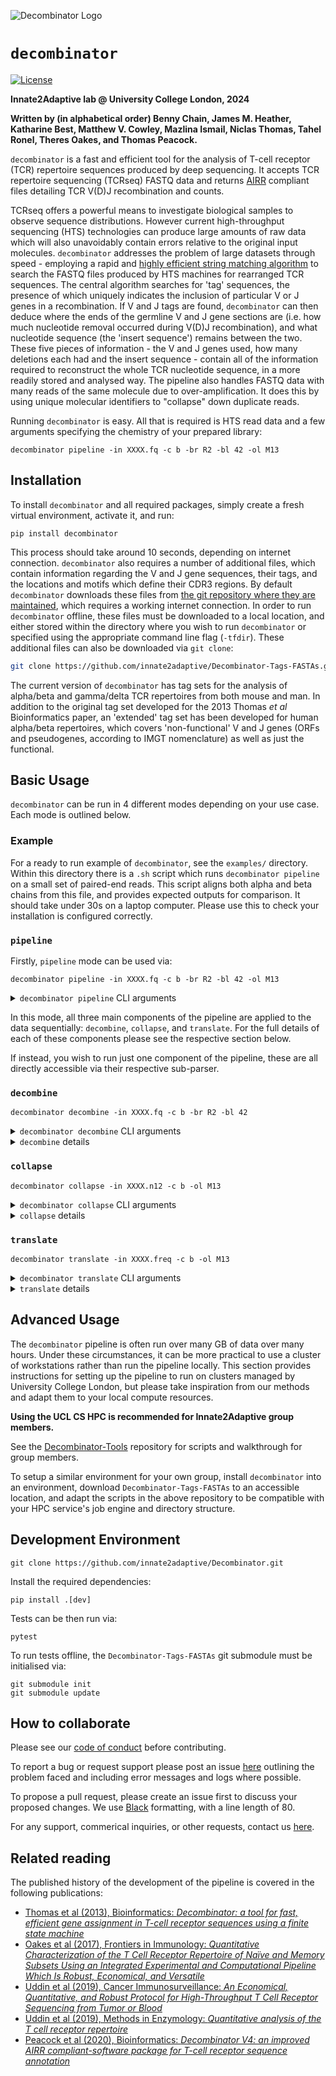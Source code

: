 ![Decombinator Logo](./assets/decombinator-logo.png)

# `decombinator`

[![License](https://img.shields.io/badge/license-MIT-blue)](https://raw.githubusercontent.com/innate2adaptive/Decombinator/master/LICENCE)

<!-- [![Latest release](https://img.shields.io/pypi/v/decombinator)](https://pypi.org/p/decombinator) -->
<!-- [![Python versions](https://img.shields.io/pypi/pyversions/decombinator)](https://pypi.org/project/decombinator/) -->
<!-- ![Tests](https://github.com/innate2adaptive/decombinator/.github/workflows/package-build-test.yml/badge.svg) -->

**Innate2Adaptive lab @ University College London, 2024**

**Written by (in alphabetical order) Benny Chain, James M. Heather, Katharine Best, Matthew V. Cowley, Mazlina Ismail, Niclas Thomas, Tahel Ronel, Theres Oakes, and Thomas Peacock.**

`decombinator` is a fast and efficient tool for the analysis of T-cell receptor (TCR) repertoire sequences produced by deep sequencing.
It accepts TCR repertoire sequencing (TCRseq) FASTQ data and returns [AIRR](https://docs.airr-community.org/en/stable/datarep/rearrangements.html) compliant files detailing TCR V(D)J recombination and counts.

TCRseq offers a powerful means to investigate biological samples to observe sequence distributions.
However current high-throughput sequencing (HTS) technologies can produce large amounts of raw data which will also unavoidably contain errors relative to the original input molecules.
`decombinator` addresses the problem of large datasets through speed - employing a rapid and [highly efficient string matching algorithm](https://figshare.com/articles/Aho_Corasick_String_Matching_Video/771968) to search the FASTQ files produced by HTS machines for rearranged TCR sequences.
The central algorithm searches for 'tag' sequences, the presence of which uniquely indicates the inclusion of particular V or J genes in a recombination.
If V and J tags are found, `decombinator` can then deduce where the ends of the germline V and J gene sections are (i.e. how much nucleotide removal occurred during V(D)J recombination), and what nucleotide sequence (the 'insert sequence') remains between the two.
These five pieces of information - the V and J genes used, how many deletions each had and the insert sequence - contain all of the information required to reconstruct the whole TCR nucleotide sequence, in a more readily stored and analysed way.
The pipeline also handles FASTQ data with many reads of the same molecule due to over-amplification.
It does this by using unique molecular identifiers to "collapse" down duplicate reads.

Running `decombinator` is easy. All that is required is HTS read data and a few arguments specifying the chemistry of your prepared library:

```shell
decombinator pipeline -in XXXX.fq -c b -br R2 -bl 42 -ol M13
```

## Installation

To install `decombinator` and all required packages, simply create a fresh virtual environment, activate it, and run:

```shell
pip install decombinator
```

This process should take around 10 seconds, depending on internet connection. `decombinator` also requires a number of additional files, which contain information regarding the V and J gene sequences, their tags, and the locations and motifs which define their CDR3 regions. By default `decombinator` downloads these files from [the git repository where they are maintained](https://github.com/innate2adaptive/Decombinator-Tags-FASTAs), which requires a working internet connection. In order to run `decombinator` offline, these files must be downloaded to a local location, and either stored within the directory where you wish to run `decombinator` or specified using the appropriate command line flag (`-tfdir`). These additional files can also be downloaded via `git clone`:

```bash
git clone https://github.com/innate2adaptive/Decombinator-Tags-FASTAs.git
```

The current version of `decombinator` has tag sets for the analysis of alpha/beta and gamma/delta TCR repertoires from both mouse and man. In addition to the original tag set developed for the 2013 Thomas _et al_ Bioinformatics paper, an 'extended' tag set has been developed for human alpha/beta repertoires, which covers 'non-functional' V and J genes (ORFs and pseudogenes, according to IMGT nomenclature) as well as just the functional.

## Basic Usage

`decombinator` can be run in 4 different modes depending on your use case.
Each mode is outlined below.

### Example

For a ready to run example of `decombinator`, see the `examples/` directory.
Within this directory there is a `.sh` script which runs `decombinator pipeline` on a small set of paired-end reads.
This script aligns both alpha and beta chains from this file, and provides expected outputs for comparison.
It should take under 30s on a laptop computer.
Please use this to check your installation is configured correctly.

### `pipeline`

Firstly, `pipeline` mode can be used via:

```shell
decombinator pipeline -in XXXX.fq -c b -br R2 -bl 42 -ol M13
```

<details>
  <summary><code>decombinator pipeline</code> CLI arguments</summary>
  
  | Option                               | Description                                                                                                                                                  |
|--------------------------------------|--------------------------------------------------------------------------------------------------------------------------------------------------------------|
| `-h`, `--help`                       | Show this help message and exit                                                                                                                               |
| `-s`, `--suppresssummary`            | Suppress the production of summary data log/file                                                                                                              |
| `-dz`, `--dontgzip`                  | Stop the output FASTQ files automatically being compressed with gzip                                                                                          |
| `-dc`, `--dontcount`                 | Stop/Block printing the running count                                                                                                                         |
| `-op OUTPATH`, `--outpath OUTPATH`   | Path to output directory, writes to directory script was called in by default                                                                                 |
| `-c CHAIN`, `--chain CHAIN`          | TCR chain (a/b/g/d)                                                                                                                                           |
| `-pf PREFIX`, `--prefix PREFIX`      | Specify the prefix of the output DCR file. Default = "dcr_"                                                                                                    |
| `-in INFILE`, `--infile INFILE`      | Correctly demultiplexed/processed FASTQ file containing TCR reads                                                                                              |
| `-br BC_READ`, `--bc_read BC_READ`   | Which read has bar code (R1,R2). If used, ensure read selected is present in the same directory as the file specified by -in.                                                                                                                                |
| `-dk`, `--dontcheck`                 | Skip the FASTQ check                                                                                                                                           |
| `-ex EXTENSION`, `--extension EXTENSION` | Specify the file extension of the output DCR file. Default = "n12"                                                                                         |
| `-or ORIENTATION`, `--orientation ORIENTATION` | Specify the orientation to search in (forward/reverse/both). Default = reverse                                                                  |
| `-tg TAGS`, `--tags TAGS`            | Specify which Decombinator tag set to use (extended or original). Default = extended                                                                           |
| `-sp SPECIES`, `--species SPECIES`   | Specify which species TCR repertoire the data consists of (human or mouse). Default = human                                                                    |
| `-N`, `--allowNs`                    | Whether to allow VJ rearrangements containing ambiguous base calls ('N'). Default = False                                                                      |
| `-ln LENTHRESHOLD`, `--lenthreshold LENTHRESHOLD` | Acceptable threshold for inter-tag (V to J) sequence length. Default = 130                                                                      |
| `-tfdir TAGFASTADIR`, `--tagfastadir TAGFASTADIR` | Path to folder containing TCR FASTA and Decombinator tag files, for offline analysis. Default = "Decombinator-Tags-FASTAs".                      |
| `-nbc`, `--nobarcoding`              | Option to run Decombinator without barcoding, i.e. so as to run on data produced by any protocol.                                                              |
| `-bl BCLENGTH`, `--bclength BCLENGTH` | Length of barcode sequence, if applicable. Default is set to 42 bp.                                                                                          |
| `-mq MINBCQ`, `--minbcQ MINBCQ`      | Minimum quality score that barcode nucleotides should be to for that rearrangement to be retained. Default = 20.                                               |
| `-bm BCQBELOWMIN`, `--bcQbelowmin BCQBELOWMIN` | Number of nucleotides per barcode whose quality score are allowed to be below -mq and still be retained. Default = 1.                                 |
| `-aq AVGQTHRESHOLD`, `--avgQthreshold AVGQTHRESHOLD` | Average quality threshold that barcode sequences must remain above for rearrangements to be retained. Default = 30                                  |
| `-lv PERCENTLEVDIST`, `--percentlevdist PERCENTLEVDIST` | Percentage Levenshtein distance that is allowed to estimate whether two sequences within a barcode are derived from the same originator molecule. Default = 10 |
| `-bc BCTHRESHOLD`, `--bcthreshold BCTHRESHOLD` | Number of sequence edits that are allowed to consider two barcodes to be derived from same originator during clustering. Default = 2.                    |
| `-di`, `--dontcheckinput`            | Override the input file sanity check                                                                                                                           |
| `-bd`, `--barcodeduplication`        | Optionally output a file containing the final list of clustered barcodes, and their frequencies                                                                |
| `-pb`, `--positionalbarcodes`        | Instead of inferring random barcode sequences from their context relative to spacer sequences, just take the sequence at the default positions. Useful to salvage runs when R2 quality is terrible. |
| `-ol OLIGO`, `--oligo OLIGO`         | Choose experimental oligo for correct identification of spacers ["M13", "I8", "I8_single", "NEBIO", "TAKARA"] (default: M13)                                                         |
| `-wc`, `--writeclusters`             | Write cluster data to separate cluster files                                                                                                                   |
| `-uh`, `--UMIhistogram`              | Creates histogram of average UMI cluster sizes                                                                                                                 |
| `-npf`, `--nonproductivefilter`      | Filter out non-productive reads from the output                                                                                                                |

</details>

In this mode, all three main components of the pipeline are applied to the data sequentially: `decombine`, `collapse`, and `translate`.
For the full details of each of these components please see the respective section below.

If instead, you wish to run just one component of the pipeline, these are all directly accessible via their respective sub-parser.

### `decombine`

```shell
decombinator decombine -in XXXX.fq -c b -br R2 -bl 42
```

<details>
  <summary><code>decombinator decombine</code> CLI arguments</summary>

| Option                                            | Description                                                                                                                   |
| ------------------------------------------------- | ----------------------------------------------------------------------------------------------------------------------------- |
| `-h`, `--help`                                    | Show this help message and exit                                                                                               |
| `-s`, `--suppresssummary`                         | Suppress the production of summary data log/file                                                                              |
| `-dz`, `--dontgzip`                               | Stop the output FASTQ files automatically being compressed with gzip                                                          |
| `-dc`, `--dontcount`                              | Stop/Block printing the running count                                                                                         |
| `-op OUTPATH`, `--outpath OUTPATH`                | Path to output directory, writes to directory script was called in by default                                                 |
| `-c CHAIN`, `--chain CHAIN`                       | TCR chain (a/b/g/d)                                                                                                           |
| `-pf PREFIX`, `--prefix PREFIX`                   | Specify the prefix of the output DCR file. Default = "dcr\_"                                                                  |
| `-in INFILE`, `--infile INFILE`                   | Correctly demultiplexed/processed FASTQ file containing TCR reads                                                             |
| `-br BC_READ`, `--bc_read BC_READ`                | Which read has bar code (R1,R2). If used, ensure read selected is present in the same directory as the file specified by -in. |
| `-dk`, `--dontcheck`                              | Skip the FASTQ check                                                                                                          |
| `-ex EXTENSION`, `--extension EXTENSION`          | Specify the file extension of the output DCR file. Default = "n12"                                                            |
| `-or ORIENTATION`, `--orientation ORIENTATION`    | Specify the orientation to search in (forward/reverse/both). Default = reverse                                                |
| `-tg TAGS`, `--tags TAGS`                         | Specify which Decombinator tag set to use (extended or original). Default = extended                                          |
| `-sp SPECIES`, `--species SPECIES`                | Specify which species TCR repertoire the data consists of (human or mouse). Default = human                                   |
| `-N`, `--allowNs`                                 | Whether to allow VJ rearrangements containing ambiguous base calls ('N'). Default = False                                     |
| `-ln LENTHRESHOLD`, `--lenthreshold LENTHRESHOLD` | Acceptable threshold for inter-tag (V to J) sequence length. Default = 130                                                    |
| `-tfdir TAGFASTADIR`, `--tagfastadir TAGFASTADIR` | Path to folder containing TCR FASTA and Decombinator tag files, for offline analysis. Default = "Decombinator-Tags-FASTAs".   |
| `-nbc`, `--nobarcoding`                           | Option to run Decombinator without barcoding, i.e. so as to run on data produced by any protocol.                             |
| `-bl BCLENGTH`, `--bclength BCLENGTH`             | Length of barcode sequence, if applicable. Default is set to 42 bp.                                                           |

</details>

<details>
  <summary><code>decombine</code> details</summary>

This function performs the key computation of the pipeline, as it searches through demultiplexed reads for rearranged TCR sequences. It looks for short 'tag' sequences (using Aho-Corasick string matching): the presence of a tag uniquely identifies a particular V or J gene. If it finds both a V and a J tag (and the read passes various filters), it assigns the read as recombined, and outputs a five-part Decombinator index (or 'DCR'), which uniquely represents a given TCR rearrangement, plus some addtional UMI related information.

All DCR-containing output files are comma-delimited, with the fields of that five-part classifier containing, in order:

- The V index (which V gene was used)
- The J index
- Number of V deletions (relative to germline)
- Number of J deletions
- Insert sequence (the nucleotide sequence between the end of deleted V and J)

The V and J indices are arbitrary numbers based on the order of the tag sequences in the relevant tag file (using Python indexing, which starts at 0 rather than 1). Also, note that the number of V and J deletions just represents how many bases have been removed from the end of that particular germline gene (as given in the germline FASTA files in the additional file repo); it is entirely possible that more bases were deleted, and just that the same bases have been re-added.
Additionally, there are low frequencies of (predominantly alpha chain) recombinations where there is no detectable insertion, and where the nucleotides at the junction between the germline V and J genes could have derived from either. In such circumstances, the nucleotides will arbitrarily be deemed to have derived from the V gene, and thus count towards deletions from the J, however it is impossible to know which gene originally contributed these residues.

Various additional fields may follow the five-part classifier, but the DCR will always occupy the first five positions. An example identifier, from a human alpha chain file, might look like this:

```bash
1, 22, 9, 0, CTCTA
```

Which corresponds to a rearrangement between TRAV1-2 (V index **1**, with **9** nucleotides deleted) and TRAJ33 (J index **22**, with **0** deletions), with an insert sequence (i.e. non-templated additions to the V and/or the J gene) of '**CTCTA**'. For beta chains, the insert sequence will contain any residual TRBD nucleotides, although as these genes are very short, homologous, and typically highly 'nibbled', they are often impossible to differentiate.

Produces a list of lists with the following entries:

1. V index
2. J index
3. Number of V deletions
4. Number of J deletions
5. insert
6. ID
7. TCR sequence
8. TCR quality
9. barcode sequence
10. barcode quality

\*\* NB The TCR sequence given here is the 'inter-tag' region, i.e. the sequence between the start of the found V tag and the end of the found J tag.

</details>

### `collapse`

```shell
decombinator collapse -in XXXX.n12 -c b -ol M13
```

<details>
  <summary><code>decombinator collapse</code> CLI arguments</summary>

| Option                                                  | Description                                                                                                                                                                                         |
| ------------------------------------------------------- | --------------------------------------------------------------------------------------------------------------------------------------------------------------------------------------------------- |
| `-h`, `--help`                                          | Show this help message and exit                                                                                                                                                                     |
| `-s`, `--suppresssummary`                               | Suppress the production of summary data log/file                                                                                                                                                    |
| `-dz`, `--dontgzip`                                     | Stop the output FASTQ files automatically being compressed with gzip                                                                                                                                |
| `-dc`, `--dontcount`                                    | Stop/Block printing the running count                                                                                                                                                               |
| `-op OUTPATH`, `--outpath OUTPATH`                      | Path to output directory, writes to directory script was called in by default                                                                                                                       |
| `-c CHAIN`, `--chain CHAIN`                             | TCR chain (a/b/g/d)                                                                                                                                                                                 |
| `-pf PREFIX`, `--prefix PREFIX`                         | Specify the prefix of the output DCR file. Default = "dcr\_"                                                                                                                                        |
| `-in INFILE`, `--infile INFILE`                         | File containing raw verbose Decombinator output, i.e. 5 part classifier plus barcode and inter-tag sequence and quality strings                                                                     |
| `-mq MINBCQ`, `--minbcQ MINBCQ`                         | Minimum quality score that barcode nucleotides should be to for that rearrangement to be retained. Default = 20                                                                                     |
| `-bm BCQBELOWMIN`, `--bcQbelowmin BCQBELOWMIN`          | Number of nucleotides per barcode whose quality score are allowed to be below -mq and still be retained. Default = 1                                                                                |
| `-aq AVGQTHRESHOLD`, `--avgQthreshold AVGQTHRESHOLD`    | Average quality threshold that barcode sequences must remain above for rearrangements to be retained. Default = 30                                                                                  |
| `-lv PERCENTLEVDIST`, `--percentlevdist PERCENTLEVDIST` | Percentage Levenshtein distance that is allowed to estimate whether two sequences within a barcode are derived from the same originator molecule. Default = 10                                      |
| `-bc BCTHRESHOLD`, `--bcthreshold BCTHRESHOLD`          | Number of sequence edits that are allowed to consider two barcodes to be derived from same originator during clustering. Default = 2                                                                |
| `-ex EXTENSION`, `--extension EXTENSION`                | Specify the file extension of the output DCR file. Default = 'freq'                                                                                                                                 |
| `-N`, `--allowNs`                                       | Used to allow VJ rearrangements containing ambiguous base calls ('N')                                                                                                                               |
| `-ln LENTHRESHOLD`, `--lenthreshold LENTHRESHOLD`       | Acceptable threshold for inter-tag (V to J) sequence length                                                                                                                                         |
| `-di`, `--dontcheckinput`                               | Override the input file sanity check                                                                                                                                                                |
| `-bd`, `--barcodeduplication`                           | Optionally output a file containing the final list of clustered barcodes, and their frequencies                                                                                                     |
| `-pb`, `--positionalbarcodes`                           | Instead of inferring random barcode sequences from their context relative to spacer sequences, just take the sequence at the default positions. Useful to salvage runs when R2 quality is terrible. |
| `-ol OLIGO`, `--oligo OLIGO`                            | Choose experimental oligo for correct identification of spacers ["M13", "I8", "I8_single", "NEBIO", "TAKARA"] (default: M13)                                                                        |
| `-wc`, `--writeclusters`                                | Write cluster data to separate cluster files                                                                                                                                                        |
| `-uh`, `--UMIhistogram`                                 | Creates histogram of average UMI cluster sizes                                                                                                                                                      |

</details>

<details>
  <summary><code>collapse</code> details</summary>

Takes the output files of Decombinator (run using the barcoding option) and performs collapsing and error correction. This version is a modified version of KB's script collapsinator_20141126.py (That was itself an improved version of the CollapseTCRs.py script used in the Heather et al HIV TCR paper (DOI: 10.3389/fimmu.2015.00644))\*
\*\* Version 4.0.2 includes improved clustering routines measuring the similarity in both barcode and TCR sequence of TCR repertoire data

** NOTE - from version 4.2 this optionally looks for barcode 6NI86N at the beginning of the read; instead of M13_6N_I8_6N_I8
(i.e. only one spacer).
This makes it compatible with the multiplex protocol in which the barcode is incorporated in the RT step and is found at the beginning of R1. ** From version V4.2 there is a required additional command line parameter -ol (see below for allowed inputs)
The barcode sequence is contained in one of the additional fields output by `decombine`, which contains the first 42 bases of R2 (if `-br R2 -bl 42` specified). As Illumina sequencing is particularly error-prone in the reverse read, and that reads can be phased (i.e. they do not always begin with the next nucleotide that follows the sequencing primer) our protocol uses known spacer sequences to border the random barcode bases, so that we can identify the actual random bases. The hexameric barcode locations (N6) are determined in reference to the two spacer sequences like so:

```
I8 (spacer) – N6 – I8 – N6 – 2 base overflow (n)
GTCGTGATNNNNNNGTCGTGATNNNNNNnn
```

The collapsing script uses the spacer sequences to identify the exact position of the barcode sequences.

`collapse` performs the following procedures:

- Scrolls through each line of the input object containing DCR, barcode and sequence data.
- Removes TCR reads with forbidden errors, e.g. ambiguous base calls (with user input parameters provided to modify strictness).
- Groups input reads by barcode. Reads with identical barcodes and equivalent inter-tag sequences are grouped together. Equivalence is defined as the Levenshtein distance between two sequences being lower than a given threshold, weighted by the lengths of the compared sequences. Reads with identical barcodes but non-equivalent sequences are grouped separately.
- Each group is assigned the most common inter-tag sequence/DCR combination as the 'true' TCR, as errors are likely to occur during later PCR cycles, and thus will most often be minority variants (see [Bolotin _et al._, 2012](http://dx.doi.org/10.1002/eji.201242517)).

After this initial grouping, the script estimates the true cDNA frequency. UMIs that are both similar and are associated with a similar TCR are likely to be amplified from the same original DNA molecule and to differ only due to PCR or sequencing error. Consequently, groups with similar barcodes and sequences are then clustered via the following procedure:

- The barcode of each group is compared to the barcode of every other group.
- The expected distribution of distances between UMIs can be modelled as a binomial distribution. Experimentation with simulated datasets found the best threshold for allowing two barcodes to be considered equivalent is when they have a Levenshtein distance of less than 3; a value of 2 is set by default. This can be modified through the user input parameter `-bc`.
- Groups with barcodes that meet this threshold criteria have their inter-tag sequences compared. Those with equivalent sequences are clustered together. Sequence equivalence is here taken to mean that the two sequences have a Levenshtein distance less than or equal to 10% of the length of the shorter of the two sequences. This percentage can be modified through the user input parameter `-lv`.
- Upon this merging of groups, the most common inter-tag sequence of the cluster is reassessed and taken as the 'true' TCR.

Finally, the clusters are collapsed to give the abundance of each TCR in the biological sample.

- A TCR abundance count is calculated for each TCR by counting the number of clusters that have the same sequence but different barcodes (thus representing the same rearrangement originating from multiple input DNA molecules).
- An average UMI count is calculated for each TCR by summing the number of members in each cluster associated with the TCR sequence and dividing by the number of those clusters. This gives a measure that can be used to estimate the robustness of the data for that particular sequence.

Collapsinator outputs 7 fields: the 5-part DCR identifier, the corrected abundance of that TCR in the sample, and the average UMI count for that TCR

</details>

### `translate`

```shell
decombinator translate -in XXXX.freq -c b -ol M13
```

<details>
  <summary><code>decombinator translate</code> CLI arguments</summary>

| Option                                            | Description                                                                                                                |
| ------------------------------------------------- | -------------------------------------------------------------------------------------------------------------------------- |
| `-h`, `--help`                                    | Show this help message and exit                                                                                            |
| `-s`, `--suppresssummary`                         | Suppress the production of summary data log/file                                                                           |
| `-dz`, `--dontgzip`                               | Stop the output FASTQ files automatically being compressed with gzip                                                       |
| `-dc`, `--dontcount`                              | Stop/Block printing the running count                                                                                      |
| `-op OUTPATH`, `--outpath OUTPATH`                | Path to output directory, writes to directory script was called in by default                                              |
| `-c CHAIN`, `--chain CHAIN`                       | TCR chain (a/b/g/d)                                                                                                        |
| `-pf PREFIX`, `--prefix PREFIX`                   | Specify the prefix of the output DCR file. Default = "dcr\_"                                                               |
| `-in INFILE`, `--infile INFILE`                   | File containing 5 part classifier plus barcode and inter-tag sequence and quality strings                                  |
| `-sp SPECIES`, `--species SPECIES`                | Specify which species TCR repertoire the data consists of (human or mouse). Default = human                                |
| `-tg TAGS`, `--tags TAGS`                         | Specify which Decombinator tag set to use (extended or original). Default = extended                                       |
| `-npf`, `--nonproductivefilter`                   | Filter out non-productive reads from the output                                                                            |
| `-tfdir TAGFASTADIR`, `--tagfastadir TAGFASTADIR` | Path to folder containing TCR FASTA and Decombinator tag files, for offline analysis. Default = 'Decombinator-Tags-FASTAs' |
| `-nbc`, `--nobarcoding`                           | Option to run CD3translator without barcoding, i.e. so as to run on data produced by any protocol.                         |

</details>

<details>
  <summary><code>translate</code> details</summary>

This step outputs `.tsv` files in the form of:

|        Field         | Description                                                                                                                                                                                        |
| :------------------: | -------------------------------------------------------------------------------------------------------------------------------------------------------------------------------------------------- |
|     sequence_id      | A unique identifier for a given rearrangement                                                                                                                                                      |
|        v_call        | V gene used (or multiple, if they cannot be distinguished, comma delimited)                                                                                                                        |
|        d_call        | Blank required field (mostly cannot be assigned for TCRb, and rarely useful even then)                                                                                                             |
|        j_call        | J gene used                                                                                                                                                                                        |
|     junction_aa      | CDR3 junction amino acid sequence                                                                                                                                                                  |
|   duplicate_count    | Rearrangement abundance, from Collapsinator                                                                                                                                                        |
|       sequence       | Inferred full-length variable domain nucleotide sequence                                                                                                                                           |
|       junction       | CDR3 junction nucleotide sequence                                                                                                                                                                  |
|   decombinator_id    | Five-field Decombinator identifier                                                                                                                                                                 |
|       rev_comp       | Whether rearrangements are reverse complemented (T/F) - this is never the case post-Decombining                                                                                                    |
|      productive      | Whether rearrangement is potentially productive (T/F)                                                                                                                                              |
|     sequence_aa      | Inferred full-length variable domain amino acid sequence                                                                                                                                           |
|       cdr1_aa        | Amino acid sequence of CDR1 of the used V gene                                                                                                                                                     |
|       cdr2_aa        | Amino acid sequence of CDR2 of the used V gene                                                                                                                                                     |
|     vj_in_frame      | Whether or not the rearrangement is in frame (T/F)                                                                                                                                                 |
|      stop_codon      | Whether or not the rearrangement contains a stop codon (T/F)                                                                                                                                       |
|     conserved_c      | Whether or not the rearrangement contains a detectable conserved cysteine (T/F)                                                                                                                    |
|     conserved_f      | Whether or not the rearrangement contains a detectable conserved phenylalanine or equivalent (T/F)                                                                                                 |
|    legacy_v_call     | What older versions of Decombinator (i.e. <= v3) referred to this V gene as: e.g. 'TRBV12-3,TRBV12-4' in v4 was previously referred to just as 'TRBV12-4'                                          |
|    legacy_j_call     | What older versions of Decombinator (<= 3) referred to this J gene as                                                                                                                              |
|      v_alleles       | List of V gene alleles covered by this rearrangment's tag                                                                                                                                          |
|      j_alleles       | List of J gene alleles covered by this rearrangment's tag                                                                                                                                          |
| v_gene_functionality | [IMGT predicted functionality](http://www.imgt.org/IMGTScientificChart/SequenceDescription/IMGTfunctionality.html#P1-2) of V gene (or genes) used in this rearrangement (F/ORF/P, comma delimited) |
| j_gene_functionality | [IMGT predicted functionality](http://www.imgt.org/IMGTScientificChart/SequenceDescription/IMGTfunctionality.html#P1-2) of J gene (or genes) used in this rearrangement (F/ORF/P, comma delimited) |
|  sequence_alignment  | Format required field - left blank                                                                                                                                                                 |
|  germline_alignment  | Format required field - left blank                                                                                                                                                                 |
|       v_cigar        | Format required field - left blank                                                                                                                                                                 |
|       d_cigar        | Format required field - left blank                                                                                                                                                                 |
|       j_cigar        | Format required field - left blank                                                                                                                                                                 |
| av_UMI_cluster_size  | The average UMI count for this particular sequence                                                                                                                                                 |

You can also use the 'nonproductivefilter' flag (`-npf`) to suppress the output of non-productive rearrangements.

As the hypervariable region and the primary site of antigenic contact, the CDR3 is almost certainly going to be the region of most interest for many analyses. By convention, the [CDR3 junction is defined as](<http://dx.doi.org/10.1016/S0145-305X(02)00039-3>) running from the position of the second conserved cysteine encoded in the 3' of the V gene to the phenylalanine in the conserved 'FGXG' motif in the J gene. However, some genes use non-canonical residues/motifs, and the position of these motifs varies.

In looking for CDR3s, we also find 'non-productive' reads, i.e. those that don't appear to be able to make productive, working TCRs. This is determined based on the presence of stop codons, being out of frame, or lacking appropriate CDR3 motifs.

The process occurs like so:

```
# Starting with a Decombinator index
43, 5, 1, 7, AGGCAGGGATC

# Used to construct whole nucleotide sequences, using the germline FASTAs as references
GATACTGGAGTCTCCCAGAACCCCAGACACAAGATCACAAAGAGGGGACAGAATGTAACTTTCAGGTGTGATCCAATTTCTGAACACAACCGCCTTTATTGGTACCGACAGACCCTGGGGCAGGGCCCAGAGTTTCTGACTTACTTCCAGAATGAAGCTCAACTAGAAAAATCAAGGCTGCTCAGTGATCGGTTCTCTGCAGAGAGGCCTAAGGGATCTTTCTCCACCTTGGAGATCCAGCGCACAGAGCAGGGGGACTCGGCCATGTATCTCTGTGCCAGCAGCTTAGAGGCAGGGATCAATTCACCCCTCCACTTTGGGAATGGGACCAGGCTCACTGTGACAG

# This is then translated into protein sequence
DTGVSQNPRHKITKRGQNVTFRCDPISEHNRLYWYRQTLGQGPEFLTYFQNEAQLEKSRLLSDRFSAERPKGSFSTLEIQRTEQGDSAMYLCASSLEAGINSPLHFGNGTRLTVT

# The CDR3 sequence is then extracted based on the conserved C and FGXG motifs (as stored in the .translate supplementary files)
CASSLEAGINSPLHF
```

In order to do so, a third kind of supplementary data file is used, .translate files, which provide the additional information required for CDR3 extraction for each gene type (a/b/g/d, V/J). They are stored in the [TCR tag repository](https://github.com/innate2adaptive/Decombinator-Tags-FASTAs) and meet the same naming conventions as the tag and FASTA files and consist of four comma-delimited fields, detailing:

- Gene name
- Conserved motif position (whether C or FGXG)
- Conserved motif sequence (to account for the non-canonical)
- IMGT-defined gene functionality (F/ORF/P)

</details>

## Advanced Usage

The `decombinator` pipeline is often run over many GB of data over many hours. Under these circumstances, it can be more practical to use a cluster of workstations rather than run the pipeline locally. This section provides instructions for setting up the pipeline to run on clusters managed by University College London, but please take inspiration from our methods and adapt them to your local compute resources.

**Using the UCL CS HPC is recommended for Innate2Adaptive group members.**

See the [Decombinator-Tools](https://github.com/innate2adaptive/Decombinator-Tools/tree/master/jobs/cshpc) repository for scripts and walkthrough for group members.

To setup a similar environment for your own group, install `decombinator` into an environment, download `Decombinator-Tags-FASTAs` to an accessible location, and adapt the scripts in the above repository to be compatible with your HPC service's job engine and directory structure.

## Development Environment

```shell
git clone https://github.com/innate2adaptive/Decombinator.git
```

Install the required dependencies:

```shell
pip install .[dev]
```

Tests can be then run via:

```shell
pytest
```

To run tests offline, the `Decombinator-Tags-FASTAs` git submodule must be initialised via:

```shell
git submodule init
git submodule update
```

## How to collaborate

Please see our [code of conduct](./CODE_OF_CONDUCT.md) before contributing.

To report a bug or request support please post an issue [here](https://github.com/innate2adaptive/Decombinator/issues) outlining the problem faced and including error messages and logs where possible.

To propose a pull request, please create an issue first to discuss your proposed changes. We use [Black](https://github.com/psf/black) formatting, with a line length of 80.

For any support, commerical inquiries, or other requests, contact us [here](m.cowley@ucl.ac.uk).

## Related reading

The published history of the development of the pipeline is covered in the following publications:

- [Thomas et al (2013), Bioinformatics: _Decombinator: a tool for fast, efficient gene assignment in T-cell receptor sequences using a finite state machine_](http://dx.doi.org/10.1093/bioinformatics/btt004)
- [Oakes et al (2017), Frontiers in Immunology: _Quantitative Characterization of the T Cell Receptor Repertoire of Naïve and Memory Subsets Using an Integrated Experimental and Computational Pipeline Which Is Robust, Economical, and Versatile_](https://doi.org/10.3389/fimmu.2017.01267)
- [Uddin et al (2019), Cancer Immunosurveillance: _An Economical, Quantitative, and Robust Protocol for High-Throughput T Cell Receptor Sequencing from Tumor or Blood_](http:/dx.doi.org/10.1007/978-1-4939-8885-3_2)
- [Uddin et al (2019), Methods in Enzymology: _Quantitative analysis of the T cell receptor repertoire_](https://doi.org/10.1016/bs.mie.2019.05.054)
- [Peacock et al (2020), Bioinformatics: _Decombinator V4: an improved AIRR compliant-software package for T-cell receptor sequence annotation_](https://doi.org/10.1093/bioinformatics/btaa758)
